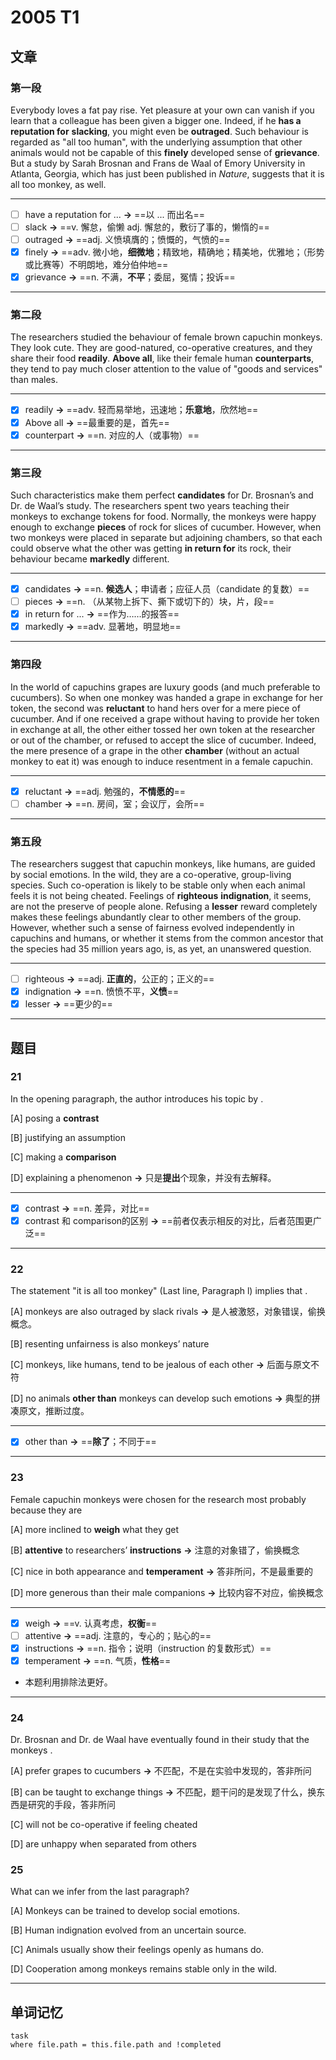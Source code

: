
# 2005 T1

## 文章

### 第一段

Everybody loves a fat pay rise. Yet pleasure at your own can vanish if you learn that a colleague has been given a bigger one. Indeed, if he **has a reputation for** **slacking**, you might even be **outraged**. Such behaviour is regarded as "all too human", with the underlying assumption that other animals would not be capable of this **finely** developed sense of **grievance**. But a study by Sarah Brosnan and Frans de Waal of Emory University in Atlanta, Georgia, which has just been published in _Nature_, suggests that it is all too monkey, as well.

---

- [ ] have a reputation for ...  **→** ==以 ... 而出名==
- [ ] slack **→** ==v. 懈怠，偷懒 adj. 懈怠的，敷衍了事的，懒惰的==
- [ ] outraged **→** ==adj. 义愤填膺的；愤慨的，气愤的==
- [x] finely **→** ==adv. 微小地，**细微地**；精致地，精确地；精美地，优雅地；（形势或比赛等）不明朗地，难分伯仲地==
- [x] grievance **→** ==n. 不满，**不平**；委屈，冤情；投诉==

---

### 第二段

The researchers studied the behaviour of female brown capuchin monkeys. They look cute. They are good-natured, co-operative creatures, and they share their food **readily**. **Above all**, like their female human **counterparts**, they tend to pay much closer attention to the value of "goods and services" than males.

---

- [x] readily **→** ==adv. 轻而易举地，迅速地；**乐意地**，欣然地==
- [x]  Above all **→** ==最重要的是，首先==
- [x] counterpart **→** ==n. 对应的人（或事物）==

---

### 第三段

Such characteristics make them perfect **candidates** for Dr. Brosnan’s and Dr. de Waal’s study. The researchers spent two years teaching their monkeys to exchange tokens for food. Normally, the monkeys were happy enough to exchange **pieces** of rock for slices of cucumber. However, when two monkeys were placed in separate but adjoining chambers, so that each could observe what the other was getting **in return for** its rock, their behaviour became **markedly** different.

---

- [x] candidates **→** ==n. **候选人**；申请者；应征人员（candidate 的复数）==
- [ ] pieces **→** ==n. （从某物上拆下、撕下或切下的）块，片，段==
- [x] in return for ...  **→** ==作为……的报答==
- [x] markedly **→** ==adv. 显著地，明显地==

---

### 第四段

In the world of capuchins grapes are luxury goods (and much preferable to cucumbers). So when one monkey was handed a grape in exchange for her token, the second was **reluctant** to hand hers over for a mere piece of cucumber. And if one received a grape without having to provide her token in exchange at all, the other either tossed her own token at the researcher or out of the chamber, or refused to accept the slice of cucumber. Indeed, the mere presence of a grape in the other **chamber** (without an actual monkey to eat it) was enough to induce resentment in a female capuchin.

---

- [x] reluctant **→** ==adj. 勉强的，**不情愿的**==
- [ ] chamber **→** ==n. 房间，室；会议厅，会所==

---

### 第五段

The researchers suggest that capuchin monkeys, like humans, are guided by social emotions. In the wild, they are a co-operative, group-living species. Such co-operation is likely to be stable only when each animal feels it is not being cheated. Feelings of **righteous** **indignation**, it seems, are not the preserve of people alone. Refusing a **lesser** reward completely makes these feelings abundantly clear to other members of the group. However, whether such a sense of fairness evolved independently in capuchins and humans, or whether it stems from the common ancestor that the species had 35 million years ago, is, as yet, an unanswered question.

---

- [ ] righteous **→** ==adj. **正直的**，公正的；正义的==
- [x] indignation **→** ==n. 愤愤不平，**义愤**==
- [x] lesser **→** ==更少的==

---

## 题目

### 21

In the opening paragraph, the author introduces his topic by	. 

[A] posing a **contrast**

[B] justifying an assumption 

[C] making a **comparison**

[D] explaining a phenomenon **→** 只是**提出**个现象，并没有去解释。

---

- [x] contrast **→** ==n. 差异，对比==
- [x] contrast 和 comparison的区别 **→** ==前者仅表示相反的对比，后者范围更广泛==

---

### 22

The statement "it is all too monkey" (Last line, Paragraph l) implies that	. 

[A] monkeys are also outraged by slack rivals **→** 是人被激怒，对象错误，偷换概念。

[B] resenting unfairness is also monkeys’ nature

[C] monkeys, like humans, tend to be jealous of each other **→** 后面与原文不符

[D] no animals **other than** monkeys can develop such emotions **→** 典型的拼凑原文，推断过度。

---

- [x] other than **→** ==**除了**；不同于==

---

### 23

Female capuchin  monkeys  were  chosen  for  the research  most  probably because  they  are

[A] more inclined to **weigh** what they get 

[B] **attentive** to researchers’ **instructions** **→** 注意的对象错了，偷换概念

[C] nice in both appearance and **temperament**  **→** 答非所问，不是最重要的

[D] more generous than their male companions **→** 比较内容不对应，偷换概念

---

- [x] weigh **→** ==v. 认真考虑，**权衡**==
- [ ] attentive **→** ==adj. 注意的，专心的；贴心的==
- [x] instructions **→** ==n. 指令；说明（instruction 的复数形式）==
- [x] temperament **→** ==n. 气质，**性格**==
- 本题利用排除法更好。

---

### 24

Dr. Brosnan and Dr. de Waal have eventually found in their study that the monkeys	. 

[A] prefer grapes to cucumbers **→** 不匹配，不是在实验中发现的，答非所问

[B] can be taught to exchange things **→** 不匹配，题干问的是发现了什么，换东西是研究的手段，答非所问

[C] will not be co-operative if feeling cheated 

[D] are unhappy when separated from others

### 25

What can we infer from the last paragraph?

[A] Monkeys can be trained to develop social emotions. 

[B] Human indignation evolved from an uncertain source.

[C] Animals usually show their feelings openly as humans do. 

[D] Cooperation among monkeys remains stable only in the wild.

---

## 单词记忆

```dataview
task
where file.path = this.file.path and !completed
```